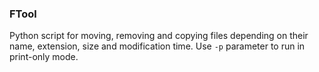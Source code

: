 ### FTool

Python script for moving, removing and copying files depending on their name, extension, size and modification time.
Use `-p` parameter to run in print-only mode.
